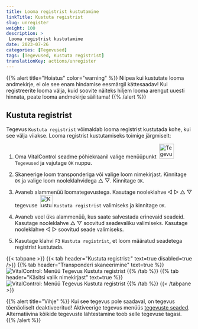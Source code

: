 ```yaml
---
title: Looma registrist kustutamine
linkTitle: Kustuta registrist
slug: unregister
weight: 100
description: >
 Looma registrist kustutamine
date: 2023-07-26
categories: [Tegevused]
tags: [Tegevused, Kustuta registrist]
translationKey: actions/unregister
---
```

{{% alert title="Hoiatus" color="warning" %}}
Niipea kui kustutate looma andmekirje, ei ole see enam hindamise eesmärgil kättesaadav! Kui registreerite looma välja, kuid soovite näiteks hiljem looma arengut uuesti hinnata, peate looma andmekirje säilitama!
{{% /alert %}}

## Kustuta registrist

Tegevus `Kustuta registrist` võimaldab looma registrist kustutada kohe, kui see välja viiakse. Looma registrist kustutamiseks toimige järgmiselt:

1. Oma VitalControl seadme põhiekraanil valige menüüpunkt &nbsp;<img src="/icons/actions.svg" width="40" align="bottom" alt="Tegevused" /> `Tegevused` ja vajutage `OK` nuppu.

2. Skaneerige loom transponderiga või valige loom nimekirjast. Kinnitage `OK` ja valige loom nooleklahvidega △ ▽. Kinnitage `OK`.

3. Avaneb alammenüü loomategevustega. Kasutage nooleklahve ◁ ▷ △ ▽ tegevuse &nbsp;<img src="/icons/actions/unregister.svg" width="33" align="bottom" alt="Kustuta registrist" /> `Kustuta registrist` valimiseks ja kinnitage `OK`.

4. Avaneb veel üks alammenüü, kus saate salvestada erinevaid seadeid. Kasutage nooleklahve △ ▽ soovitud seadevaliku valimiseks. Kasutage nooleklahve ◁ ▷ soovitud seade valimiseks.

5. Kasutage klahvi `F3` `Kustuta registrist`, et loom määratud seadetega registrist kustutada.

{{< tabpane >}}
{{< tab header="Kustuta registrist:" text=true disabled=true />}}
{{% tab header="Transponderi skaneerimine" text=true %}}
![VitalControl: Menüü Tegevus Kustuta registrist](../images/unregister-scan.png "Kustuta loom registrist")
{{% /tab %}}
{{% tab header="Käsitsi valik nimekirjast" text=true %}}
![VitalControl: Menüü Tegevus Kustuta registrist](../images/unregister.png "Kustuta loom registrist")
{{% /tab %}}
{{< /tabpane >}}


{{% alert title="Vihje" %}}
Kui see tegevus pole saadaval, on tegevus tõenäoliselt deaktiveeritud! Aktiveerige tegevus menüüs [tegevuste seaded](../setting/). Alternatiivina kõikide tegevuste lähtestamine toob selle tegevuse tagasi.
{{% /alert %}}
